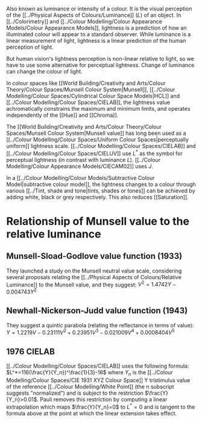Also known as luminance or intensity of a colour. It is the visual perception of the [[../Physical Aspects of Colours/Luminance]] ($L$) of an object. In [[../Colorimetry]] and [[../Colour Modelling/Colour Appearance Models/Colour Appearance Models]], lightness is a prediction of how an illuminated colour will appear to a standard observer. While luminance is a linear measurement of light, lightness is a linear prediction of the human perception of light.

But human vision's lightness perception is non-linear relative to light, so we have to use some alternative for perceptual lightness. Change of luminance can change the colour of light.

In colour spaces like [[World Building/Creativity and Arts/Colour Theory/Colour Spaces/Munsell Colour System|Munsell]], [[../Colour Modelling/Colour Spaces/Cylindrical Colour Space Models|HCL]] and [[../Colour Modelling/Colour Spaces/CIELAB]], the lightness value achromatically constrains the maximum and minimum limits, and operates independently of the [[Hue]] and [[Chroma]].

The [[World Building/Creativity and Arts/Colour Theory/Colour Spaces/Munsell Colour System|Munsell value]] has long been used as a [[../Colour Modelling/Colour Spaces/Uniform Colour Spaces|perceptually uniform]] lightness scale. [[../Colour Modelling/Colour Spaces/CIELAB]] and [[../Colour Modelling/Colour Spaces/CIELUV]] use $L^*$ as the symbol for perceptual lightness (in contrast with luminance $L$). [[../Colour Modelling/Colour Appearance Models/CIECAM02]] uses $J$.

In a [[../Colour Modelling/Colour Models/Subtractive Colour Model|subtractive colour model]], the lightness changes to a colour through various [[../Tint, shade and tone|tints, shades or tones]] can be achieved by adding white, black or grey respectively. This also reduces [[Saturation]].

# Relationship of Munsell value to the relative luminance
## Munsell-Sload-Godlove value function (1933)
They launched a study on the Munsell neutral value scale, considering several proposals relating the [[../Physical Aspects of Colours/Relative Luminance]] to the Munsell value, and they suggest:
$V^2=1.4742Y-0.004743Y^2$
## Newhall-Nickerson-Judd value function (1943)
They suggest a quintic parabola (relating the reflectance in terms of value):
$Y=1.2219V-0.23111V^2+0.23951V^3-0.021009V^4+0.0008404V^5$
## 1976 CIELAB
[[../Colour Modelling/Colour Spaces/CIELAB]] uses the following formula:
$L^*=116(\frac{Y}{Y_n})^\frac{1}{3}-16$
where $Y_n$ is the [[../Colour Modelling/Colour Spaces/CIE 1931 XYZ Colour Space]] Y tristimulus value of the reference [[../Colour Modelling/White Point]] (the n subscript suggests "normalized") and is subject to the restriction $\frac{Y}{Y_n}>0.01$. Pauli removes this restriction by computing a linear extrapolation which maps $\frac{Y}{Y_n}=0$ to $L^*=0$ and is tangent to the formula above at the point at which the linear extension takes effect.